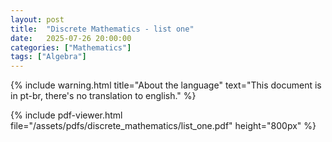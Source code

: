 ```yaml
---
layout: post
title:  "Discrete Mathematics - list one"
date:   2025-07-26 20:00:00
categories: ["Mathematics"]
tags: ["Algebra"]
---
```


{% include warning.html 
   title="About the language" 
   text="This document is in pt-br, there's no translation to english." %}
 
{% include pdf-viewer.html file="/assets/pdfs/discrete_mathematics/list_one.pdf" height="800px" %}
